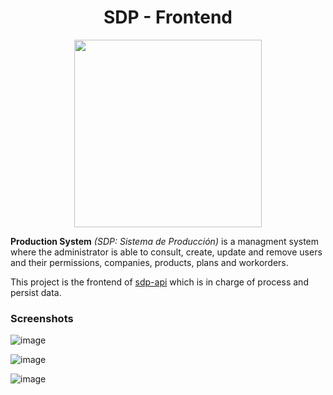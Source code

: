 
<div align="center">
  
  # SDP - Frontend
  
  <img width="300" src="https://github.com/pabloluceroschneider/sdp-frontend/assets/43233080/d6b9e43f-30d6-4c7c-9a35-4f4ae52a415a" />  
</div>

**Production System** *(SDP: Sistema de Producción)* is a managment system where the administrator is able to consult, create, update and remove users and their permissions, companies, products, plans and workorders.

This project is the frontend of [sdp-api](https://github.com/pabloluceroschneider/sdp-backend) which is in charge of process and persist data.

### Screenshots

![image](https://github.com/pabloluceroschneider/sdp-frontend/assets/43233080/c34934b0-6e10-4215-a948-73cf8ab5bbe7)

![image](https://github.com/pabloluceroschneider/sdp-frontend/assets/43233080/c4c411b0-b3b6-410d-b673-616125f51e59)

![image](https://github.com/pabloluceroschneider/sdp-frontend/assets/43233080/d52b3d7a-2acb-4c10-b67e-dcea2235c723)

